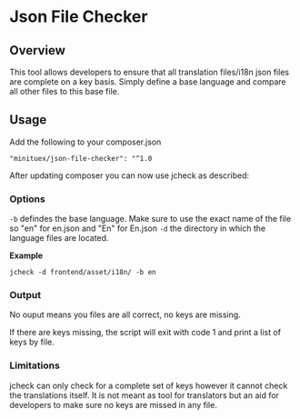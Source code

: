 # Json File Checker

## Overview

This tool allows developers to ensure that all translation files/i18n json files
are complete on a key basis. 
Simply define a base language and compare all other files to this base file.

## Usage

Add the following to your composer.json

`"minituex/json-file-checker": "^1.0`

After updating composer you can now use jcheck as described:

### Options
`-b` defindes the base language. Make sure to use the exact name of the file so "en" for en.json and "En" for En.json
`-d` the directory in which the language files are located.

**Example**

`jcheck -d frontend/asset/i18n/ -b en`

### Output

No ouput means you files are all correct, no keys are missing. 

If there are keys missing, the script will exit with code 1 and print a list of
keys by file.

### Limitations

jcheck can only check for a complete set of keys however it cannot check the translations itself.
It is not meant as tool for translators but an aid for developers to make sure no keys are missed in
any file.